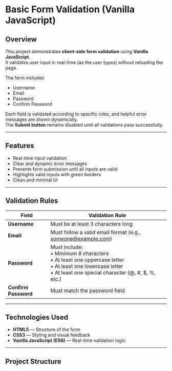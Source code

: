 #  Basic Form Validation (Vanilla JavaScript)

##  Overview
This project demonstrates **client-side form validation** using **Vanilla JavaScript**.  
It validates user input in real-time (as the user types) without reloading the page.

The form includes:
- Username  
- Email  
- Password  
- Confirm Password  

Each field is validated according to specific rules, and helpful error messages are shown dynamically.  
The **Submit button** remains disabled until all validations pass successfully.

---

##  Features
- Real-time input validation  
- Clear and dynamic error messages  
- Prevents form submission until all inputs are valid  
- Highlights valid inputs with green borders  
- Clean and minimal UI  

---

##  Validation Rules

| Field | Validation Rule |
|--------|------------------|
| **Username** | Must be at least 3 characters long |
| **Email** | Must follow a valid email format (e.g., someone@example.com) |
| **Password** | Must include: <br> • Minimum 8 characters <br> • At least one uppercase letter <br> • At least one lowercase letter <br> • At least one special character (@, #, $, %, etc.) |
| **Confirm Password** | Must match the password field |

---

##  Technologies Used
- **HTML5** — Structure of the form  
- **CSS3** — Styling and visual feedback  
- **Vanilla JavaScript (ES6)** — Real-time validation logic  

---

##  Project Structure